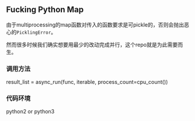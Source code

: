 ## Fucking Python Map
由于multiprocessing的map函数对传入的函数要求是可pickle的，否则会抛出恶心的`PicklingError`。

然而很多时候我们确实想要用最少的改动完成并行，这个repo就是为此需要而生。

### 调用方法
result_list = async_run(func, iterable, process_count=cpu_count())

### 代码环境
python2 or python3
